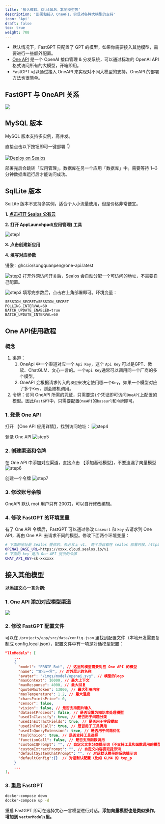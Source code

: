 ```yaml
---
title: '接入微软、ChatGLM、本地模型等'
description: '部署和接入 OneAPI，实现对各种大模型的支持'
icon: 'Api'
draft: false
toc: true
weight: 708
---
```


* 默认情况下，FastGPT 只配置了 GPT 的模型，如果你需要接入其他模型，需要进行一些额外配置。
* [One API](https://github.com/songquanpeng/one-api) 是一个 OpenAI 接口管理 & 分发系统，可以通过标准的 OpenAI API 格式访问所有的大模型，开箱即用。
* FastGPT 可以通过接入 OneAPI 来实现对不同大模型的支持。OneAPI 的部署方法也很简单。

## FastGPT 与 OneAPI 关系

![](/imgs/sealos-fastgpt.webp)

## MySQL 版本

MySQL 版本支持多实例，高并发。

直接点击以下按钮即可一键部署 👇

<a href="https://template.cloud.sealos.io/deploy?templateName=one-api" rel="external" target="_blank"><img src="https://cdn.jsdelivr.us/gh/labring-actions/templates@main/Deploy-on-Sealos.svg" alt="Deploy on Sealos"/></a>

部署完后会跳转「应用管理」，数据库在另一个应用「数据库」中。需要等待 1~3 分钟数据库运行后才能访问成功。

## SqlLite 版本

SqlLite 版本不支持多实例，适合个人小流量使用，但是价格非常便宜。

**1. [点击打开 Sealos 公有云](https://cloud.sealos.io/)**

**2. 打开 AppLaunchpad(应用管理) 工具**

![step1](/imgs/oneapi-step1.jpg)

**3. 点击创建新应用**

**4. 填写对应参数**

镜像：ghcr.io/songquanpeng/one-api:latest

![step2](/imgs/oneapi-step2.png)
打开外网访问开关后，Sealos 会自动分配一个可访问的地址，不需要自己配置。

![step3](/imgs/oneapi-step3.png)
填写完参数后，点击右上角部署即可。环境变量：

```
SESSION_SECRET=SESSION_SECRET
POLLING_INTERVAL=60
BATCH_UPDATE_ENABLED=true
BATCH_UPDATE_INTERVAL=60
```

## One API使用教程

### 概念

1. 渠道：
   1. OneApi 中一个渠道对应一个 `Api Key`，这个 `Api Key` 可以是GPT、微软、ChatGLM、文心一言的。一个`Api Key`通常可以调用同一个厂商的多个模型。
   2. OneAPI 会根据请求传入的`模型`来决定使用哪一个`Key`，如果一个模型对应了多个`Key`，则会随机调用。
2. 令牌：访问 OneAPI 所需的凭证，只需要这`1`个凭证即可访问`OneAPI`上配置的模型。因此`FastGPT`中，只需要配置`OneAPI`的`baseurl`和`令牌`即可。

### 1. 登录 One API

打开 【One API 应用详情】，找到访问地址：
![step4](/imgs/oneapi-step4.png)

登录 One API
![step5](/imgs/oneapi-step5.png)

### 2. 创建渠道和令牌

在 One API 中添加对应渠道，直接点击 【添加基础模型】，不要遗漏了向量模型
![step6](/imgs/oneapi-step6.png)

创建一个令牌
![step7](/imgs/oneapi-step7.png)

### 3. 修改账号余额

OneAPI 默认 root 用户只有 200刀，可以自行修改编辑。

### 4. 修改 FastGPT 的环境变量

有了 One API 令牌后，FastGPT 可以通过修改 `baseurl` 和 `key` 去请求到 One API，再由 One API 去请求不同的模型。修改下面两个环境变量：

```bash
# 下面的地址是 Sealos 提供的，务必写上 v1， 两个项目都在 sealos 部署时候，https://xxxx.cloud.sealos.io 可以改用内网地址
OPENAI_BASE_URL=https://xxxx.cloud.sealos.io/v1
# 下面的 key 是由 One API 提供的令牌
CHAT_API_KEY=sk-xxxxxx
```

## 接入其他模型

**以添加文心一言为例:**

### 1. One API 添加对应模型渠道

![](/imgs/oneapi-demo1.png)

### 2. 修改 FastGPT 配置文件

可以在 `/projects/app/src/data/config.json` 里找到配置文件（本地开发需要复制成 config.local.json），配置文件中有一项是对话模型配置：

```json
"llmModels": [
    ...
    {
      "model": "ERNIE-Bot", // 这里的模型需要对应 One API 的模型
      "name": "文心一言", // 对外展示的名称
      "avatar": "/imgs/model/openai.svg", // 模型的logo
      "maxContext": 16000, // 最大上下文
      "maxResponse": 4000, // 最大回复
      "quoteMaxToken": 13000, // 最大引用内容
      "maxTemperature": 1.2, // 最大温度
      "charsPointsPrice": 0, 
      "censor": false,
      "vision": false, // 是否支持图片输入
      "datasetProcess": false, // 是否设置为知识库处理模型
      "usedInClassify": true, // 是否用于问题分类
      "usedInExtractFields": true, // 是否用于字段提取
      "usedInToolCall": true, // 是否用于工具调用
      "usedInQueryExtension": true, // 是否用于问题优化
      "toolChoice": true, // 是否支持工具选择
      "functionCall": false, // 是否支持函数调用
      "customCQPrompt": "", // 自定义文本分类提示词（不支持工具和函数调用的模型
      "customExtractPrompt": "", // 自定义内容提取提示词
      "defaultSystemChatPrompt": "", // 对话默认携带的系统提示词
      "defaultConfig":{}  // 对话默认配置（比如 GLM4 的 top_p
    }
    ...
],
```

### 3. 重启 FastGPT

```bash
docker-compose down
docker-compose up -d
```

重启 FastGPT 即可在选择文心一言模型进行对话。**添加向量模型也是类似操作，增加到 `vectorModels`里。**
